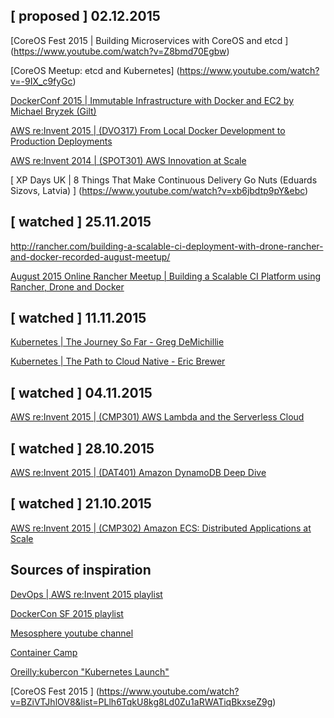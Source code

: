 [ proposed ] 02.12.2015
-----------------------
[CoreOS Fest 2015 | Building Microservices with CoreOS and etcd ] (https://www.youtube.com/watch?v=Z8bmd70Egbw)

[CoreOS Meetup: etcd and Kubernetes] (https://www.youtube.com/watch?v=-9IX_c9fyGc)

[DockerConf 2015 | Immutable Infrastructure with Docker and EC2 by Michael Bryzek (Gilt)]( https://www.youtube.com/watch?v=GaHzdqFithc)

[AWS re:Invent 2015 | (DVO317) From Local Docker Development to Production Deployments]( https://www.youtube.com/watch?v=7CZFpHUPqXw)

[AWS re:Invent 2014 | (SPOT301) AWS Innovation at Scale](https://www.youtube.com/watch?v=JIQETrFC_SQ)

[ XP Days UK | 8 Things That Make Continuous Delivery Go Nuts (Eduards Sizovs, Latvia) ] (https://www.youtube.com/watch?v=xb6jbdtp9pY&ebc)

[ watched ] 25.11.2015
-----------------------
http://rancher.com/building-a-scalable-ci-deployment-with-drone-rancher-and-docker-recorded-august-meetup/

[ August 2015 Online Rancher Meetup | Building a Scalable CI Platform using Rancher, Drone and Docker](https://www.youtube.com/watch?v=86u8pVESbPQ)

[ watched ] 11.11.2015
-----------------------
[Kubernetes | The Journey So Far - Greg DeMichillie]( https://www.youtube.com/watch?v=6a2Nirr8cI0 )

[Kubernetes | The Path to Cloud Native - Eric Brewer]( https://www.youtube.com/watch?v=e4jr6Ihz4Qo )

[ watched ] 04.11.2015
-----------------------
[AWS re:Invent 2015 | (CMP301) AWS Lambda and the Serverless Cloud]( https://www.youtube.com/watch?v=pBLdMCksM3A)

[ watched ] 28.10.2015
----------------------
[AWS re:Invent 2015 | (DAT401) Amazon DynamoDB Deep Dive](https://www.youtube.com/watch?v=ggDIat_FZtA)


[ watched ] 21.10.2015
----------------------
[AWS re:Invent 2015 | (CMP302) Amazon ECS: Distributed Applications at Scale](https://www.youtube.com/watch?v=eun8CqGqdk8)

Sources of inspiration
-----------------------
[DevOps | AWS re:Invent 2015 playlist ](https://www.youtube.com/playlist?list=PLhr1KZpdzukeH9VMPbNHMCXl_NrVc1JGe)

[DockerCon SF 2015 playlist](https://www.youtube.com/playlist?list=PLkA60AVN3hh94tm0_6_rGxamkuHOLr30l)

[Mesosphere youtube channel](https://www.youtube.com/channel/UCxwCmgwyM7xtHaRULN6-dxg/videos)

[Container Camp](https://www.youtube.com/channel/UCvksXSnLqIVM_uFB7xyrsSg/videos)

[Oreilly:kubercon  "Kubernetes Launch"](
https://www.youtube.com/user/OreillyMedia/videos)

[CoreOS Fest 2015 ] (https://www.youtube.com/watch?v=BZiVTJhlOV8&list=PLlh6TqkU8kg8Ld0Zu1aRWATiqBkxseZ9g)
